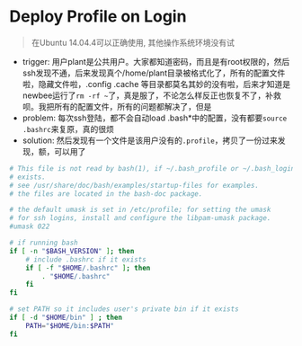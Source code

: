 # Deploy Profile on Login
> 在Ubuntu 14.04.4可以正确使用, 其他操作系统环境没有试

* trigger: 用户plant是公共用户。大家都知道密码，而且是有root权限的，然后ssh发现不通，后来发现真个/home/plant目录被格式化了，所有的配置文件啦，隐藏文件啦，.config .cache 等目录都莫名其妙的没有啦，后来才知道是newbee运行了`rm -rf ~`了，真是服了，不论怎么样反正也恢复不了，补救呗。我把所有的配置文件，所有的问题都解决了，但是
* problem: 每次ssh登陆，都不会自动load .bash*中的配置，没有都要`source .bashrc`来复原，真的很烦
* solution: 然后发现有一个文件是该用户没有的`.profile`，拷贝了一份过来发现，额，可以用了 
```bash
# This file is not read by bash(1), if ~/.bash_profile or ~/.bash_login
# exists.
# see /usr/share/doc/bash/examples/startup-files for examples.
# the files are located in the bash-doc package.

# the default umask is set in /etc/profile; for setting the umask
# for ssh logins, install and configure the libpam-umask package.
#umask 022

# if running bash
if [ -n "$BASH_VERSION" ]; then
    # include .bashrc if it exists
    if [ -f "$HOME/.bashrc" ]; then
        . "$HOME/.bashrc"
    fi
fi

# set PATH so it includes user's private bin if it exists
if [ -d "$HOME/bin" ] ; then
    PATH="$HOME/bin:$PATH"
fi
```
